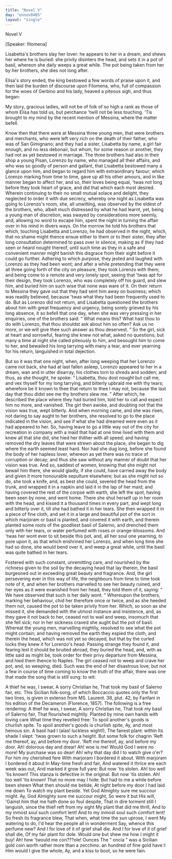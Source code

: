 ```yaml
---
title: "Novel V"
day: "ennov0405"
layout: "single"
---
```

<html>
 <head>
 </head>
 <body>
  <div id="nov0405" type="novella" who="filomena">
   <head>
    Novel V
   </head>
   <p>
    [Speaker: filomena]
   </p>
   <argument>
    <p>
     <milestone id="p04050001"/>
     <!--(i)-->
     Lisabetta's brothers slay her lover: he appears to her in
 a dream, and shews her where he is buried: she
 privily disinters the head, and sets it in a pot of
 basil, whereon she daily weeps a great while. The
 pot being taken from her by her brothers, she dies
 not long after.
     <!--(/i)-->
    </p>
   </argument>
   <div3 type="commentary" who="author">
    <p>
     <milestone id="p04050002"/>
     <!--(sc)-->
     Elisa's
     <!--(/sc)-->
     story ended, the king bestowed a few
	words of praise
	upon it, and then laid the burden of discourse upon Filomena, who,
	full of compassion for the woes of Gerbino and his lady, heaved a
	piteous sigh, and thus began:
    </p>
   </div3>
   <div3 type="commentary" who="filomena">
    <p>
     <milestone id="p04050003"/>
     My story, gracious ladies, will not
	be of folk of so high a rank as those of whom Elisa has told us, but
	perchance 'twill not be less touching. 'Tis brought to my mind by
	the recent mention of Messina, where the matter befell.
    </p>
   </div3>
   <p>
    <milestone id="p04050004"/>
    Know then that there were at Messina three young men, that
 were brothers and merchants, who were left very rich on the death
 of their father, who was of San Gimignano; and they had a sister,
 Lisabetta by name, a girl fair enough, and no less debonair, but
 whom, for some reason or another, they had not as yet bestowed in
 marriage.
    <milestone id="p04050005"/>
    The three brothers had also in their shop a young Pisan,
 Lorenzo by name, who managed all their affairs, and who was so
 goodly of person and gallant, that Lisabetta bestowed many a glance
 upon him, and began to regard him with extraordinary favour;
 which Lorenzo marking from time to time, gave up all his other
 amours, and in like manner began to affect her, and so, their loves
 being equal, 'twas not long before they took heart of grace, and did
 that which each most desired.
    <milestone id="p04050006"/>
    Wherein continuing to their no
 small mutual solace and delight, they neglected to order it with due
    <pb n="297"/>
    secrecy, whereby one night as Lisabetta was going to Lorenzo's
 room, she, all unwitting, was observed by the eldest of the brothers,
 who, albeit much distressed by what he had learnt, yet, being a
 young man of discretion, was swayed by considerations more seemly,
 and, allowing no word to escape him, spent the night in turning the
 affair over in his mind in divers ways.
    <milestone id="p04050007"/>
    On the morrow he told his
 brothers that which, touching Lisabetta and Lorenzo, he had observed
 in the night, which, that no shame might thence ensue either to
 them or to their sister, they after long consultation determined to pass
 over in silence, making as if they had seen or heard nought thereof,
 until such time as they in a safe and convenient manner might
 banish this disgrace from their sight before it could go further.
    <milestone id="p04050008"/>
    Adhering to which purpose, they jested and laughed with Lorenzo
 as they had been wont; and after a while pretending that they were
 all three going forth of the city on pleasure, they took Lorenzo with
 them; and being come to a remote and very lonely spot, seeing that
 'twas apt for their design, they took Lorenzo, who was completely
 off his guard, and slew him, and buried him on such wise that none
 was ware of it.
    <milestone id="p04050009"/>
    On their return to Messina they gave out that they
 had sent him away on business; which was readily believed, because
 'twas what they had been frequently used to do.
    <milestone id="p04050010"/>
    But as Lorenzo
 did not return, and Lisabetta questioned the brothers about him with
 great frequency and urgency, being sorely grieved by his long
 absence, it so befell that one day, when she was very pressing in her
 enquiries, one of the brothers said:
    <q direct="unspecified">
     What means this? What
 hast thou to do with Lorenzo, that thou shouldst ask about him so
 often? Ask us no more, or we will give thee such answer as thou
 deservest.
    </q>
    <milestone id="p04050011"/>
    So the girl, sick at heart and sorrowful, fearing she
 knew not what, asked no questions; but many a time at night she
 called piteously to him, and besought him to come to her, and
 bewailed his long tarrying with many a tear, and ever yearning for
 his return, languished in total dejection.
   </p>
   <p>
    <milestone id="p04050012"/>
    But so it was that one night, when, after long weeping that her
 Lorenzo came not back, she had at last fallen asleep, Lorenzo
 appeared to her in a dream, wan and in utter disarray, his clothes
 torn to shreds and sodden; and thus, as she thought, he spoke:
    <milestone id="p04050013"/>
    <q direct="unspecified">
     Lisabetta, thou dost nought but call me, and vex thyself for my
 long tarrying, and bitterly upbraid me with thy tears; wherefore be
     <pb n="298"/>
     it known to thee that return to thee I may not, because the last day
 that thou didst see me thy brothers slew me.
    </q>
    After which, he
 described the place where they had buried him, told her to call and
 expect him no more, and vanished.
    <milestone id="p04050014"/>
    The girl then awoke, and
 doubting not that the vision was true, wept bitterly. And when
 morning came, and she was risen, not daring to say aught to her
 brothers, she resolved to go to the place indicated in the vision, and
 see if what she had dreamed were even as it had appeared to her.
    <milestone id="p04050015"/>
    So, having leave to go a little way out of the city for recreation in
 company with a maid that had at one time lived with them and
 knew all that she did, she hied her thither with all speed; and having
 removed the dry leaves that were strewn about the place, she began
 to dig where the earth seemed least hard. Nor had she dug long,
 before she found the body of her hapless lover, whereon as yet
 there was no trace of corruption or decay; and thus she saw without
 any manner of doubt that her vision was true.
    <milestone id="p04050016"/>
    And so, saddest of
 women, knowing that she might not bewail him there, she would
 gladly, if she could, have carried away the body and given it more
 honourable sepulture elsewhere; but as she might not so do, she
 took a knife, and, as best she could, severed the head from the trunk,
 and wrapped it in a napkin and laid it in the lap of her maid; and
 having covered the rest of the corpse with earth, she left the spot,
 having been seen by none, and went home.
    <milestone id="p04050017"/>
    There she shut herself
 up in her room with the head, and kissed it a thousand times in every
 part, and wept long and bitterly over it, till she had bathed it in her
 tears. She then wrapped it in a piece of fine cloth, and set it in a
 large and beautiful pot of the sort in which marjoram or basil is
 planted, and covered it with earth, and therein planted some roots
 of the goodliest basil of Salerno, and drenched them only with her
 tears, or water perfumed with roses or orange-blossoms.
    <milestone id="p04050018"/>
    And 'twas
 her wont ever to sit beside this pot, and, all her soul one yearning, to
 pore upon it, as that which enshrined her Lorenzo,
    <milestone id="p04050019"/>
    and when long
 time she had so done, she would bend over it, and weep a great
 while, until the basil was quite bathed in her tears.
   </p>
   <p>
    <milestone id="p04050020"/>
    Fostered with such constant, unremitting care, and nourished by
 the richness given to the soil by the decaying head that lay therein,
 the basil burgeoned out in exceeding great beauty and fragrance.
 And, the girl persevering ever in this way of life, the neighbours from
    <pb n="299"/>
    time to time took note of it, and when her brothers marvelled to see
 her beauty ruined, and her eyes as it were evanished from her head,
 they told them of it, saying:
    <q direct="unspecified">
     We have observed that such is her
 daily wont.
    </q>
    Whereupon the brothers, marking her behaviour, chid
 her therefore once or twice, and as she heeded them not, caused the
 pot to be taken privily from her. Which, so soon as she missed it,
 she demanded with the utmost instance and insistence, and, as they
 gave it not back to her, ceased not to wail and weep, insomuch that
 she fell sick; nor in her sickness craved she aught but the pot of
 basil.
    <milestone id="p04050021"/>
    Whereat the young men, marvelling mightily, resolved to
 see what the pot might contain; and having removed the earth they
 espied the cloth, and therein the head, which was not yet so decayed,
 but that by the curled locks they knew it for Lorenzo's head.
    <milestone id="p04050022"/>
    Passing
 strange they found it, and fearing lest it should be bruited abroad,
 they buried the head, and, with as little said as might be, took order
 for their privy departure from Messina, and hied them thence to
 Naples.
    <milestone id="p04050023"/>
    The girl ceased not to weep and crave her pot, and, so
 weeping, died. Such was the end of her disastrous love; but not a
 few in course of time coming to know the truth of the affair, there
 was one that made the song that is still sung: to wit:
   </p>
   <div3 type="song">
    <lg>
     <milestone id="p04050024"/>
     <l>
      A thief he was, I swear,
     </l>
     <l>
      A sorry Christian he,
     </l>
     <l>
      That took my basil of Salerno fair, etc.
     </l>
    </lg>
    <note>
     This Sicilian folk-song, of which Boccaccio quotes only the first two
	lines, is given in extenso from MS. Laurent. 38, plut. 42, by Fanfani in his
	edition of the
     <!--(i)-->
     Decameron
     <!--(/i)-->
     (Florence, 1857). The following is a free
	rendering:
     <lg>
      <l>
       A thief he was, I swear,
      </l>
      <l>
       A sorry Christian he,
      </l>
      <l>
       That took my basil of Salerno fair,
      </l>
      <l>
       That flourished mightily.
      </l>
      <l>
       Planted by mine own hands with loving care
      </l>
      <l>
       What time they revelled free:
      </l>
      <l>
       To spoil another's goods is churlish spite.
      </l>
     </lg>
     <lg>
      <l>
       To spoil another's goods is churlish spite,
      </l>
      <l>
       Ay, and most heinous sin.
      </l>
      <pb n="300"/>
      <l>
       A basil had I (alas! luckless wight!),
      </l>
      <l>
       The fairest plant: within
      </l>
      <l>
       Its shade I slept: 'twas grown to such a height.
      </l>
      <l>
       But some folk for chagrin
      </l>
      <l>
       'Reft me thereof, ay, and before my door.
      </l>
     </lg>
     <lg>
      <l>
       'Reft me thereof, ay, and before my door.
      </l>
      <l>
       Ah! dolorous day and drear!
      </l>
      <l>
       Ah! woe is me! Would God I were no more!
      </l>
      <l>
       My purchase was so dear!
      </l>
      <l>
       Ah! why that day did I to watch give o'er?
      </l>
      <l>
       For him my cherished fere
      </l>
      <l>
       With marjoram I bordered it about.
      </l>
     </lg>
     <lg>
      <l>
       With marjoram I bordered it about
      </l>
      <l>
       In May-time fresh and fair,
      </l>
      <l>
       And watered it thrice ere each week was out,
      </l>
      <l>
       And marked it grow full yare:
      </l>
      <l>
       But now 'tis stolen. Ah! too well 'tis known!
       <note>
        This stanza is
	  defective
	  in the original.
       </note>
      </l>
     </lg>
     <lg>
      <l>
       But now 'tis stolen. Ah! too well 'tis known!
      </l>
      <l>
       That no more may I hide:
      </l>
      <l>
       But had to me a while before been shewn
      </l>
      <l>
       What then should me betide,
      </l>
      <l>
       At night before my door I had laid me down
      </l>
      <l>
       To watch my plant beside.
      </l>
      <l>
       Yet God Almighty sure me succour might.
      </l>
     </lg>
     <lg>
      <l>
       Ay, God Almighty sure me succour might,
      </l>
      <l>
       So were it but His will,
      </l>
      <l>
       'Gainst him that me hath done so foul despite,
      </l>
      <l>
       That in dire torment still
      </l>
      <l>
       I languish, since the thief reft from my sight
      </l>
      <l>
       My plant that did me thrill,
      </l>
      <l>
       And to my inmost soul such comfort lent!
      </l>
     </lg>
     <lg>
      <l>
       And to my inmost soul such comfort lent!
      </l>
      <l>
       So fresh its fragrance blew,
      </l>
      <l>
       That when, what time the sun uprose, I went
      </l>
      <l>
       My watering to do,
      </l>
      <l>
       I'd hear the people all in wonderment
      </l>
      <l>
       Say, whence this perfume new?
      </l>
      <l>
       And I for love of it of grief shall die.
      </l>
     </lg>
     <pb n="301"/>
     <lg>
      <l>
       And I for love of it of grief shall die,
      </l>
      <l>
       Of my fair plant for dole.
      </l>
      <l>
       Would one but shew me how I might it buy!
      </l>
      <l>
       Ah! how 'twould me con???ole!
      </l>
      <l>
       Ounces
       <note>
        The
        <q direct="unspecified">
         oncia
        </q>
        was a Sicilian gold coin worth rather more
	  than
	  a zecchino.
       </note>
       an hundred of fine gold have I:
      </l>
      <l>
       Him would I give the whole,
      </l>
      <l>
       Ay, and a kiss to boot, so he were fain.
      </l>
     </lg>
    </note>
   </div3>
  </div>
 </body>
</html>